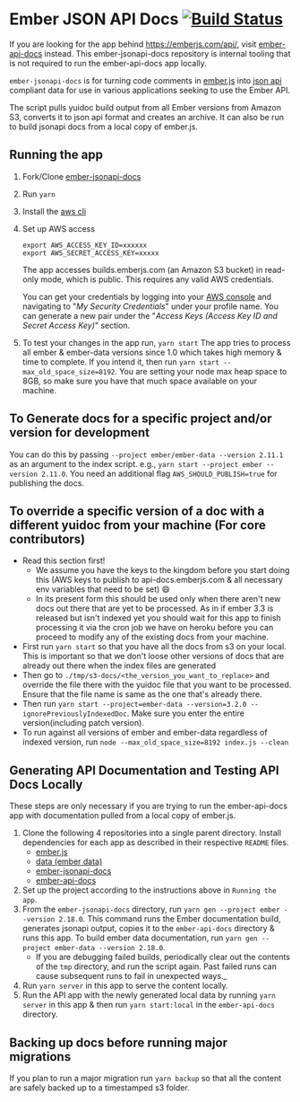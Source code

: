 # Ember JSON API Docs [![Build Status](https://travis-ci.org/ember-learn/ember-jsonapi-docs.svg?branch=master)](https://travis-ci.org/ember-learn/ember-jsonapi-docs)

If you are looking for the app behind https://emberjs.com/api/, visit
[ember-api-docs](https://github.com/ember-learn/ember-api-docs) instead. This ember-jsonapi-docs
repository is internal tooling that is not required to run the ember-api-docs app locally.

`ember-jsonapi-docs` is for turning code comments in [ember.js](https://github.com/emberjs/ember.js) into
[json api](http://jsonapi.org/) compliant data for use in various applications seeking to use the Ember API.

The script pulls yuidoc build output from all Ember versions from Amazon S3, converts it to json api format and creates an archive. It can also be run to build jsonapi docs from a local copy of ember.js.

## Running the app

1.  Fork/Clone [ember-jsonapi-docs](https://github.com/ember-learn/ember-jsonapi-docs)
1.  Run `yarn`
1.  Install the [aws cli](https://docs.aws.amazon.com/cli/latest/userguide/cli-chap-install.html)
1.  Set up AWS access

    ```shell
    export AWS_ACCESS_KEY_ID=xxxxxx
    export AWS_SECRET_ACCESS_KEY=xxxxx
    ```

    The app accesses builds.emberjs.com (an Amazon S3 bucket) in read-only mode, which is public. This requires any valid AWS credentials.

    You can get your credentials by logging into your [AWS console](https://console.aws.amazon.com) and navigating to "_My Security Credentials_" under your profile name. You can generate a new pair under the "_Access Keys (Access Key ID and Secret Access Key)_" section.

1.  To test your changes in the app run,
    `yarn start`
    The app tries to process all ember & ember-data versions since 1.0 which takes high memory & time to complete. If you intend it, then run `yarn start --max_old_space_size=8192`.
    You are setting your node max heap space to 8GB, so make sure you have that much space available on your machine.

## To Generate docs for a specific project and/or version for development

You can do this by passing `--project ember/ember-data --version 2.11.1` as an argument to the index script. e.g., `yarn start --project ember --version 2.11.0`.
You need an additional flag `AWS_SHOULD_PUBLISH=true` for publishing the docs.

## To override a specific version of a doc with a different yuidoc from your machine (For core contributors)

- Read this section first!
  - We assume you have the keys to the kingdom before you start doing this (AWS keys to publish to api-docs.emberjs.com & all necessary env variables that need to be set) 😄
  - In its present form this should be used only when there aren't new docs out there that are yet to be processed. As in if ember 3.3 is released but isn't indexed yet you should wait for this app to finish processing it via the cron job we have on heroku before you can proceed to modify any of the existing docs from your machine.
- First run `yarn start` so that you have all the docs from s3 on your local. This is important so that we don't loose other versions of docs that are already out there when the index files are generated
- Then go to `./tmp/s3-docs/<the_version_you_want_to_replace>` and override the file there with the yuidoc file that you want to be processed. Ensure that the file name is same as the one that's already there.
- Then run `yarn start --project=ember-data --version=3.2.0 --ignorePreviouslyIndexedDoc`. Make sure you enter the entire version(including patch version).
- To run against all versions of ember and ember-data regardless of indexed version, run `node --max_old_space_size=8192 index.js --clean`

## Generating API Documentation and Testing API Docs Locally

These steps are only necessary if you are trying to run the ember-api-docs
app with documentation pulled from a local copy of ember.js.

1.  Clone the following 4 repositories into a single parent directory. Install dependencies for each app as described in their respective `README` files.
    - [ember.js](https://github.com/emberjs/ember.js)
    - [data (ember data)](https://github.com/emberjs/data)
    - [ember-jsonapi-docs](https://github.com/ember-learn/ember-jsonapi-docs)
    - [ember-api-docs](https://github.com/ember-learn/ember-api-docs)
1.  Set up the project according to the instructions above in `Running the app`.
1.  From the `ember-jsonapi-docs` directory, run `yarn gen --project ember --version 2.18.0`. This command runs the Ember documentation build, generates jsonapi output, copies it to the `ember-api-docs` directory & runs this app. To build ember data documentation, run `yarn gen --project ember-data --version 2.18.0`.
    - If you are debugging failed builds, periodically clear out the contents of the `tmp` directory, and run the script again. Past failed runs can cause subsequent runs to fail in unexpected ways.\_
1.  Run `yarn server` in this app to serve the content locally.
1.  Run the API app with the newly generated local data by running `yarn server` in this app & then run `yarn start:local` in the `ember-api-docs` directory.

## Backing up docs before running major migrations

If you plan to run a major migration run `yarn backup` so that all the content are safely backed up to a timestamped s3 folder.
